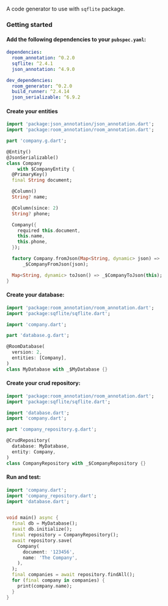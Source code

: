 A code generator to use with `sqflite` package.

### Getting started

#### Add the following dependencies to your `pubspec.yaml`:

```yaml
dependencies:
  room_annotation: ^0.2.0
  sqflite: ^2.4.1
  json_annotation: ^4.9.0

dev_dependencies:
  room_generator: ^0.2.0
  build_runner: ^2.4.14
  json_serializable: ^6.9.2
```

#### Create your entities

```dart
import 'package:json_annotation/json_annotation.dart';
import 'package:room_annotation/room_annotation.dart';

part 'company.g.dart';

@Entity()
@JsonSerializable()
class Company
    with $CompanyEntity {
  @PrimaryKey()
  final String document;

  @Column()
  String? name;

  @Column(since: 2)
  String? phone;

  Company({
    required this.document,
    this.name,
    this.phone,
  });

  factory Company.fromJson(Map<String, dynamic> json) =>
      _$CompanyFromJson(json);

  Map<String, dynamic> toJson() => _$CompanyToJson(this);
}
```

#### Create your database:

```dart
import 'package:room_annotation/room_annotation.dart';
import 'package:sqflite/sqflite.dart';

import 'company.dart';

part 'database.g.dart';

@RoomDatabase(
  version: 2,
  entities: [Company],
)
class MyDatabase with _$MyDatabase {}
```

#### Create your crud repository:

```dart
import 'package:room_annotation/room_annotation.dart';
import 'package:sqflite/sqflite.dart';

import 'database.dart';
import 'company.dart';

part 'company_repository.g.dart';

@CrudRepository(
  database: MyDatabase,
  entity: Company,
)
class CompanyRepository with _$CompanyRepository {}
```

#### Run and test:

```dart
import 'company.dart';
import 'company_repository.dart';
import 'database.dart';


void main() async {
  final db = MyDatabase();
  await db.initialize();
  final repository = CompanyRepository();
  await repository.save(
    Company(
      document: '123456',
      name: 'The Company',
    ),
  );
  final companies = await repository.findAll();
  for (final company in companies) {
    print(company.name);
  }
}
```

